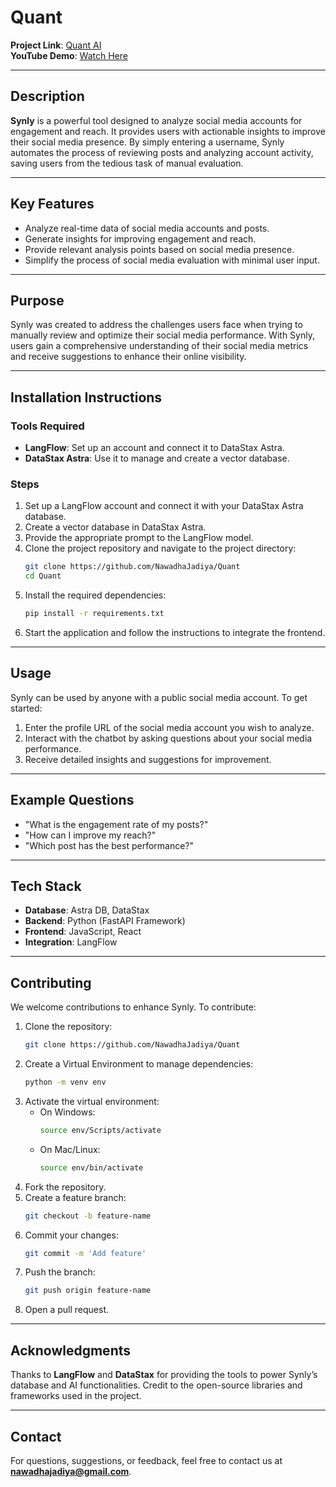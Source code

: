 # Quant

**Project Link**: [Quant AI](https://quant-ai.vercel.app/)  
**YouTube Demo**: [Watch Here](https://youtu.be/QovqIPYbpAg)

---

## Description
**Synly** is a powerful tool designed to analyze social media accounts for engagement and reach. It provides users with actionable insights to improve their social media presence. By simply entering a username, Synly automates the process of reviewing posts and analyzing account activity, saving users from the tedious task of manual evaluation.

---

## Key Features

- Analyze real-time data of social media accounts and posts.
- Generate insights for improving engagement and reach.
- Provide relevant analysis points based on social media presence.
- Simplify the process of social media evaluation with minimal user input.

---

## Purpose
Synly was created to address the challenges users face when trying to manually review and optimize their social media performance. With Synly, users gain a comprehensive understanding of their social media metrics and receive suggestions to enhance their online visibility.

---

## Installation Instructions

### Tools Required

- **LangFlow**: Set up an account and connect it to DataStax Astra.
- **DataStax Astra**: Use it to manage and create a vector database.

### Steps

1. Set up a LangFlow account and connect it with your DataStax Astra database.
2. Create a vector database in DataStax Astra.
3. Provide the appropriate prompt to the LangFlow model.
4. Clone the project repository and navigate to the project directory:
   ```bash
   git clone https://github.com/NawadhaJadiya/Quant
   cd Quant
   ```
5. Install the required dependencies:
   ```bash
   pip install -r requirements.txt
   ```
6. Start the application and follow the instructions to integrate the frontend.

---

## Usage

Synly can be used by anyone with a public social media account. To get started:

1. Enter the profile URL of the social media account you wish to analyze.
2. Interact with the chatbot by asking questions about your social media performance.
3. Receive detailed insights and suggestions for improvement.

---

## Example Questions

- "What is the engagement rate of my posts?"
- "How can I improve my reach?"
- "Which post has the best performance?"

---

## Tech Stack

- **Database**: Astra DB, DataStax
- **Backend**: Python (FastAPI Framework)
- **Frontend**: JavaScript, React
- **Integration**: LangFlow

---

## Contributing

We welcome contributions to enhance Synly. To contribute:

1. Clone the repository:
   ```bash
   git clone https://github.com/NawadhaJadiya/Quant
   ```
2. Create a Virtual Environment to manage dependencies:
   ```bash
   python -m venv env
   ```
3. Activate the virtual environment:
   - On Windows:
     ```bash
     source env/Scripts/activate
     ```
   - On Mac/Linux:
     ```bash
     source env/bin/activate
     ```
4. Fork the repository.
5. Create a feature branch:
   ```bash
   git checkout -b feature-name
   ```
6. Commit your changes:
   ```bash
   git commit -m 'Add feature'
   ```
7. Push the branch:
   ```bash
   git push origin feature-name
   ```
8. Open a pull request.

---

## Acknowledgments

Thanks to **LangFlow** and **DataStax** for providing the tools to power Synly’s database and AI functionalities. Credit to the open-source libraries and frameworks used in the project.

---

## Contact

For questions, suggestions, or feedback, feel free to contact us at **nawadhajadiya@gmail.com**.

